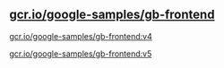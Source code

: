 
[gcr.io/google-samples/gb-frontend](https://hub.docker.com/r/anjia0532/google-samples.gb-frontend/tags/)
-----


[gcr.io/google-samples/gb-frontend:v4](https://hub.docker.com/r/anjia0532/google-samples.gb-frontend/tags/)


[gcr.io/google-samples/gb-frontend:v5](https://hub.docker.com/r/anjia0532/google-samples.gb-frontend/tags/)


